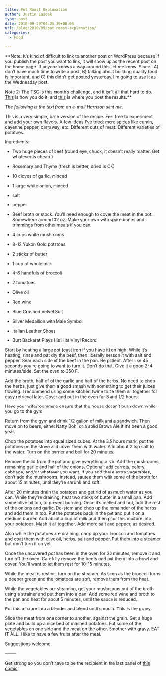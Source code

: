 ```yaml
---
title: Pot Roast Explanation
author: Justin Lascek
type: post
date: 2010-09-29T04:25:39+00:00
url: /blog/2010/09/pot-roast-explanation/
categories:
  - Food

---
```

**Note: It&#8217;s kind of difficult to link to another post on WordPress because if you publish the post you want to link, it will show up as the recent post on the home page. If anyone knows a way around this, let me know. Since I A) don&#8217;t have much time to write a post, B) talking about building quality food is important, and C) this didn&#8217;t get posted yesterday, I&#8217;m going to use it as the Wednesday post.
  

  
Note 2: The TSC is this month&#8217;s challenge, and it isn&#8217;t all that hard to do. [This][1] is how you do it, and [this][2] is where you post the results.**
  

  
_The following is the text from an e-mail Harrison sent me._ 
  
This is a very simple, base version of the recipe. Feel free to experiment and add your own flavors. A few ideas I&#8217;ve tried: more spices like cumin, cayenne pepper, carraway, etc. Different cuts of meat. Different varieties of potatoes.
   

  
Ingredients:
   

      
* Two huge pieces of beef (round eye, chuck, it doesn&#8217;t really matter. Get whatever is cheap.)
      
* Rosemary and Thyme (fresh is better, dried is OK)
      
* 10 cloves of garlic, minced
      
* 1 large white onion, minced
      
* salt
      
* pepper
      
* Beef broth or stock. You&#8217;ll need enough to cover the meat in the pot. Somewhere around 32 oz. Make your own with spare bones and trimmings from other meals if you can.
      
* 4 cups white mushrooms
      
* 8-12 Yukon Gold potatoes
      
* 2 sticks of butter
      
* 1 cup of whole milk
      
* 4-6 handfuls of broccoli
      
* 2 tomatoes
      
* Olive oil
      
* Red wine
      
* Blue Crushed Velvet Suit
      
* Silver Medallion with Male Symbol
      
* Italian Leather Shoes
      
* Burt Backarat Plays His Hits Vinyl Record
   

  
Start by heating a large pot (cast iron if you have it) on high. While it&#8217;s heating, rinse and pat dry the beef, then liberally season it with salt and pepper. Sear each side of the beef in the pan. Be patient. After like 45 seconds you&#8217;re going to want to turn it. Don&#8217;t do that. Give it a good 2-4 minutes/side. Set the oven to 350 F.
    

  
Add the broth, half of of the garlic and half of the herbs. No need to chop the herbs, just give them a good smash with something to get their juices flowing. I recommend using some kitchen twine to tie them all together for easy retrieval later. Cover and put in the oven for 3 and 1/2 hours.
    

  
Have your wife/roommate ensure that the house doesn&#8217;t burn down while you go to the gym.
    

  
Return from the gym and drink 1/2 gallon of milk and a sandwich. Then move on to beers, either Natty Boh, or a solid Brown Ale if it&#8217;s been a good year.
    

  
Chop the potatoes into equal sized cubes. At the 3.5 hours mark, put the potatoes on the stove and cover them with water. Add about 2 tsp salt to the water. Turn on the burner and boil for 20 minutes.
    

  
Remove the lid from the pot and give everything a stir. Add the mushrooms, remaining garlic and half of the onions. Optional: add carrots, celery, cabbage, and/or whatever you want. If you add these extra vegetables, don&#8217;t add the mushrooms; instead, sautee them with some of the broth for about 15 minutes, until they&#8217;re shrunk and soft.
    

  
After 20 minutes drain the potatoes and get rid of as much water as you can. While they&#8217;re draining, heat two sticks of butter in a small pan. Add some olive oil too, to prevent burning. Once it&#8217;s melted and hot, add the rest of the onions and garlic. De-stem and chop up the remainder of the herbs and add them in too. Put the potatoes back in the pot and put it on a medium burner. Add about a cup of milk and then pour this mixture into your potatoes. Mash it all together. Add more salt and pepper, as desired.
    

  
Also while the potatoes are draining, chop up your broccoli and tomatoes and coat them with olive oil, herbs, salt and pepper. Put them into a steamer but don&#8217;t turn it on yet.
    

  
Once the uncovered pot has been in the oven for 30 minutes, remove it and turn off the oven. Carefully remove the beefs and put them into a bowl and cover. You&#8217;ll want to let them rest for 10-15 minutes.
    

  
While the meat is resting, turn on the steamer. As soon as the broccoli turns a deeper green and the tomatoes are soft, remove them from the heat.
    

  
While the vegetables are steaming, get your mushrooms out of the broth using a strainer and put them into a pan. Add some red wine and broth to the pan and heat for about 5 minutes, until the sauce is reduced.
    

  
Put this mixture into a blender and blend until smooth. This is the gravy.
    

  
Slice the meat from one corner to another, against the grain. Get a huge plate and build up a nice bed of mashed potatoes. Put some of the vegetables on one side and the meat on the other. Smother with gravy. EAT IT ALL. I like to have a few fruits after the meal.
    

  
Suggestions welcome.
  
&#8212;&#8212;&#8211;
   

  
Get strong so you don&#8217;t have to be the recipient in the last panel of [this comic][3].

 [1]: /?p=1629
 [2]: /?p=2858
 [3]: http://theoatmeal.com/comics/airplane
